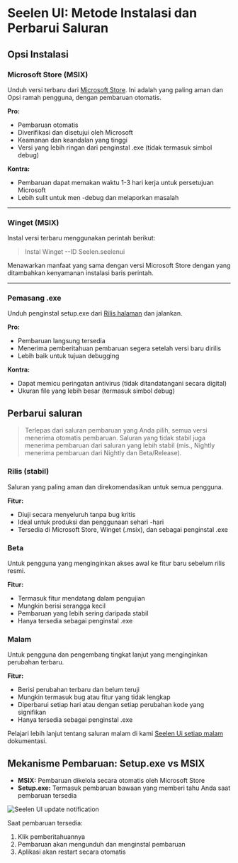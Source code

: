 # Seelen UI: Metode Instalasi dan Perbarui Saluran

## Opsi Instalasi

### Microsoft Store (MSIX)

Unduh versi terbaru dari [Microsoft Store](https://www.microsoft.com/store). Ini
adalah yang paling aman dan Opsi ramah pengguna, dengan pembaruan otomatis.

**Pro:**

- Pembaruan otomatis
- Diverifikasi dan disetujui oleh Microsoft
- Keamanan dan keandalan yang tinggi
- Versi yang lebih ringan dari penginstal .exe (tidak termasuk simbol debug)

**Kontra:**

- Pembaruan dapat memakan waktu 1-3 hari kerja untuk persetujuan Microsoft
- Lebih sulit untuk men -debug dan melaporkan masalah

---

### Winget (MSIX)

Instal versi terbaru menggunakan perintah berikut:

> Instal Winget --ID Seelen.seelenui

Menawarkan manfaat yang sama dengan versi Microsoft Store dengan yang
ditambahkan kenyamanan instalasi baris perintah.

---

### Pemasang .exe

Unduh penginstal setup.exe dari
[Rilis halaman](https://github.com/eythaann/Seelen-UI/releases) dan jalankan.

**Pro:**

- Pembaruan langsung tersedia
- Menerima pemberitahuan pembaruan segera setelah versi baru dirilis
- Lebih baik untuk tujuan debugging

**Kontra:**

- Dapat memicu peringatan antivirus (tidak ditandatangani secara digital)
- Ukuran file yang lebih besar (termasuk simbol debug)

## Perbarui saluran

> Terlepas dari saluran pembaruan yang Anda pilih, semua versi menerima otomatis
> pembaruan. Saluran yang tidak stabil juga menerima pembaruan dari saluran yang
> lebih stabil (mis., Nightly menerima pembaruan dari Nightly dan Beta/Release).

### Rilis (stabil)

Saluran yang paling aman dan direkomendasikan untuk semua pengguna.

**Fitur:**

- Diuji secara menyeluruh tanpa bug kritis
- Ideal untuk produksi dan penggunaan sehari -hari
- Tersedia di Microsoft Store, Winget (.msix), dan sebagai penginstal .exe

### Beta

Untuk pengguna yang menginginkan akses awal ke fitur baru sebelum rilis resmi.

**Fitur:**

- Termasuk fitur mendatang dalam pengujian
- Mungkin berisi serangga kecil
- Pembaruan yang lebih sering daripada stabil
- Hanya tersedia sebagai penginstal .exe

### Malam

Untuk pengguna dan pengembang tingkat lanjut yang menginginkan perubahan
terbaru.

**Fitur:**

- Berisi perubahan terbaru dan belum teruji
- Mungkin termasuk bug atau fitur yang tidak lengkap
- Diperbarui setiap hari atau dengan setiap perubahan kode yang signifikan
- Hanya tersedia sebagai penginstal .exe

Pelajari lebih lanjut tentang saluran malam di kami
[Seelen Ui setiap malam](https://seelen.io/blog/nightly) dokumentasi.

## Mekanisme Pembaruan: Setup.exe vs MSIX

- **MSIX:** Pembaruan dikelola secara otomatis oleh Microsoft Store
- **Setup.exe:** Termasuk pembaruan bawaan yang memberi tahu Anda saat pembaruan
  tersedia

![Seelen UI update notification](https://github.com/Seelen-Inc/slu-blog/blob/master/blog/seelen-ui-distribution-channels/image.png?raw=true)

Saat pembaruan tersedia:

1. Klik pemberitahuannya
2. Pembaruan akan mengunduh dan menginstal pembaruan
3. Aplikasi akan restart secara otomatis
